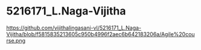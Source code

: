 # 5216171_L.Naga-Vijitha

https://github.com/vijithalingasani-vl/5216171_L.Naga-Vijitha/blob/f5815835213605c950b4996f2aec6b642183206a/Agile%20course.png
